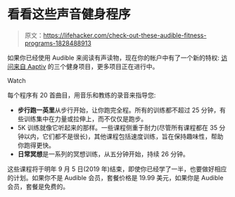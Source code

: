 # 看看这些声音健身程序

> 原文：<https://lifehacker.com/check-out-these-audible-fitness-programs-1828488913>

如果你已经使用 Audible 来阅读有声读物，现在你的帐户中有了一个新的特权: [访问来自 Aaptiv](https://www.audible.com/ep/aaptiv) 的三个健身项目，更多项目正在进行中。

Watch

每个程序有 20 首曲目，用音乐和教练的录音来指导您:

*   **步行跑一英里**从步行开始，让你跑完全程。所有的训练都不超过 25 分钟，有些训练集中在力量或拉伸上，而不仅仅是跑步。
*   5K 训练就像它听起来的那样。一些课程侧重于耐力(尽管所有课程都在 35 分钟以内，它们都不是很长)，其他课程包括速度训练，旨在保持趣味性，帮助你跑得更快。
*   **日常冥想**是一系列的冥想训练，从五分钟开始，持续 26 分钟。

这些课程将于明年 9 月 5 日(2019 年)结束，即使你已经学了一半，也要做好相应的计划。如果你不是 Audible 会员，套餐价格是 19.99 美元，如果你是 Audible 会员，套餐是免费的。